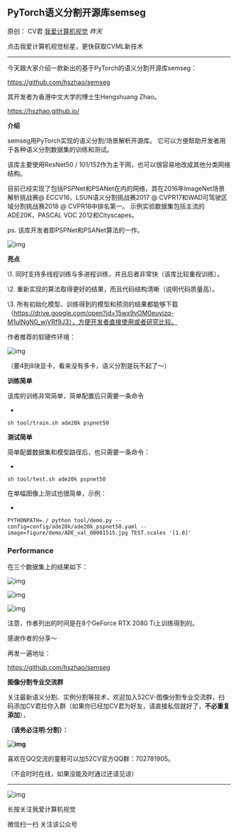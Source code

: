 ## PyTorch语义分割开源库semseg

原创： CV君 [我爱计算机视觉](javascript:void(0);) *昨天*

点击我爱计算机视觉标星，更快获取CVML新技术

------



今天跟大家介绍一款新出的基于PyTorch的语义分割开源库semseg：

https://github.com/hszhao/semseg



其开发者为香港中文大学的博士生Hengshuang Zhao。

https://hszhao.github.io/



**介绍**



semseg用PyTorch实现的语义分割/场景解析开源库。 它可以方便帮助开发者用于各种语义分割数据集的训练和测试。

该库主要使用ResNet50 / 101/152作为主干网，也可以很容易地改成其他分类网络结构。

目前已经实现了包括PSPNet和PSANet在内的网络，其在2016年ImageNet场景解析挑战赛@ ECCV16，LSUN语义分割挑战赛2017 @ CVPR17和WAD可驾驶区域分割挑战赛2018 @ CVPR18中排名第一。 示例实验数据集包括主流的ADE20K，PASCAL VOC 2012和Cityscapes。



ps. 该库开发者即PSPNet和PSANet算法的一作。





![img](https://mmbiz.qpic.cn/mmbiz_png/BJbRvwibeSTvzlRXbUpmcpFlGV88WjGPfTr1RvuoYmE7SmgfHEcd4n5loQEiaORKGxbbsmaEcqzlMP8tpLGpCo1A/640?wx_fmt=png&tp=webp&wxfrom=5&wx_lazy=1&wx_co=1)



**亮点**



\1. 同时支持多线程训练与多进程训练，并且后者非常快（该库比较重视训练）。

\2. 重新实现的算法取得更好的结果，而且代码结构清晰（说明代码质量高）。

\3. 所有初始化模型、训练得到的模型和预测的结果都能够下载（https://drive.google.com/open?id=15wx9vOM0euyizq-M1uINgN0_wjVRf9J3），方便开发者直接使用或者研究比较。



作者推荐的软硬件环境：

![img](https://mmbiz.qpic.cn/mmbiz_png/BJbRvwibeSTvzlRXbUpmcpFlGV88WjGPfLqPFQsPp6SsVQ6vTSWPtkiagHM0Qamic82BtLE1G3roD1YZGnFQEZaBA/640?wx_fmt=png&tp=webp&wxfrom=5&wx_lazy=1&wx_co=1)

（要4到8块显卡，看来没有多卡，语义分割是玩不起了～）



**训练简单**



该库的训练非常简单，简单配置后只需要一条命令

- 

```
sh tool/train.sh ade20k pspnet50
```



**测试简单**



简单配置数据集和模型路径后，也只需要一条命令：

- 

```
sh tool/test.sh ade20k pspnet50
```




在单幅图像上测试也很简单，示例：

- 

```
PYTHONPATH=./ python tool/demo.py --config=config/ade20k/ade20k_pspnet50.yaml --image=figure/demo/ADE_val_00001515.jpg TEST.scales '[1.0]'
```



### Performance

在三个数据集上的结果如下：



![img](https://mmbiz.qpic.cn/mmbiz_png/BJbRvwibeSTvzlRXbUpmcpFlGV88WjGPfGG5WtFT4LAzDfgWticAxfnhBpI30tbiboGtGY4LiaXaKxyokyp7kOoZLQ/640?wx_fmt=png&tp=webp&wxfrom=5&wx_lazy=1&wx_co=1)



![img](https://mmbiz.qpic.cn/mmbiz_png/BJbRvwibeSTvzlRXbUpmcpFlGV88WjGPfuWdibsIOgRWOO5krH2ZBFYhKTcWactnswA9jVBZhZuUtfs4Hcksx0GQ/640?wx_fmt=png&tp=webp&wxfrom=5&wx_lazy=1&wx_co=1)



![img](https://mmbiz.qpic.cn/mmbiz_png/BJbRvwibeSTvzlRXbUpmcpFlGV88WjGPfThdboPkJKctIna94mLHIDFoGEtZF8CjH0AMmZ2Ev9IJ3416D19zFQw/640?wx_fmt=png&tp=webp&wxfrom=5&wx_lazy=1&wx_co=1)



注意，作者列出的时间是在8个GeForce RTX 2080 Ti上训练得到的。



感谢作者的分享～



再发一遍地址：

https://github.com/hszhao/semseg



**图像分割专业交流群**



关注最新语义分割、实例分割等技术，欢迎加入52CV-图像分割专业交流群，扫码添加CV君拉你入群（如果你已经加CV君为好友，请直接私信就好了，**不必重复添加**），



**（请务必注明:分割）：**

**![img](https://mmbiz.qpic.cn/mmbiz_png/BJbRvwibeSTs1Ke4WXicIqN7QibMXL527MCvicgajlnePVw1mnomoLqFqL0WLf7UUpSkVGj2E1GGe83e8ZmY0G42jw/640?wx_fmt=png&tp=webp&wxfrom=5&wx_lazy=1&wx_co=1)**

喜欢在QQ交流的童鞋可以加52CV官方QQ群：702781905。

（不会时时在线，如果没能及时通过还请见谅）



------





![img](https://mmbiz.qpic.cn/mmbiz_png/BJbRvwibeSTvVOnJBvePcP1qFUSWpyvrjpYAWNIZTZzUA7Zq4VPlReicJWcIeozxic5VhHlwNQNAFXmKQBtKf5xAQ/640?wx_fmt=png&tp=webp&wxfrom=5&wx_lazy=1&wx_co=1)

长按关注我爱计算机视觉









微信扫一扫
关注该公众号